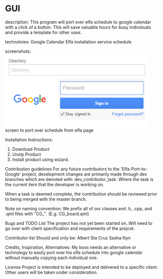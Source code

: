 # GUI

description:
This program will port over elfa schedule to google calendar with a click of a button. This will save valuable hours for
busy individuals and provide a template for other uses.

technoloies:
Google Calendar
Elfa installation service schedule

screenshots:
![Alt text](/screen.png?raw=true "Placeholder")
screen to port over schedule from elfa page
 
Installation Instructions​:
1. Download Product
2. Unzip Product
3. Install product using wizard.

Contribution guidelines
For any future contributors to the 'Elfa-Port-to-Google' project, development changes are primarily made through dev branches which are denoted with: dev_contributor_task. Where the task is the current item that the developer is working on.

When a task is deemed complete, the contribution should be reviewed prior to being merged with the master branch.

Note on naming convention: We prefix all of our classes and .h, .cpp, and .qml files with "CG_". (E.g. CG_board.qml)

Bugs and TODO List​
The project has not yet been started on..Will need to go over with client specification and requirements of the projcet. 

Contributor list
Should and only be:
Albert Sta Cruz
Sasha Iliyn

Credits, Inspiration, Alternatives​​:
My boss needs an alternative or technology to easily port over his elfa schedule into google calendar without manually copying each individual one.
 
License​
Project is intended to be deployed and delivered to a specific client. Other users will be taken under consideration. 
